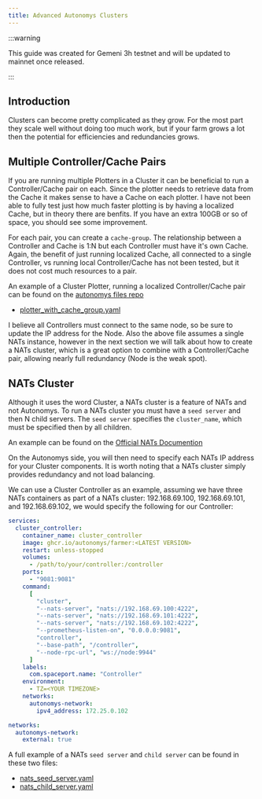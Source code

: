```yaml
---
title: Advanced Autonomys Clusters
---
```


:::warning

This guide was created for Gemeni 3h testnet and will be updated to mainnet once released.

:::

## Introduction
Clusters can become pretty complicated as they grow. For the most part they scale well without doing too much work, but if your farm grows a lot then the potential for efficiencies and redundancies grows. 

## Multiple Controller/Cache Pairs
If you are running multiple Plotters in a Cluster it can be beneficial to run a Controller/Cache pair on each. Since the plotter needs to retrieve data from the Cache it makes sense to have a Cache on each plotter. I have not been able to fully test just how much faster plotting is by having a localized Cache, but in theory there are benfits. If you have an extra 100GB or so of space, you should see some improvement.

For each pair, you can create a `cache-group`. The relationship between a Controller and Cache is 1:N but each Controller must have it's own Cache. Again, the benefit of just running localized Cache, all connected to a single Controller, vs running local Controller/Cache has not been tested, but it does not cost much resources to a pair.

An example of a Cluster Plotter, running a localized Controller/Cache pair can be found on the [autonomys files repo](https://github.com/hakehardware/autonomys_files/blob/main/plotter_with_cache_group.yaml)
* [plotter_with_cache_group.yaml](https://github.com/hakehardware/autonomys_files/blob/main/plotter_with_cache_group.yaml)

I believe all Controllers must connect to the same node, so be sure to update the IP address for the Node. Also the above file assumes a single NATs instance, however in the next section we will talk about how to create a NATs cluster, which is a great option to combine with a Controller/Cache pair, allowing nearly full redundancy (Node is the weak spot).

## NATs Cluster
Although it uses the word Cluster, a NATs cluster is a feature of NATs and not Autonomys. To run a NATs cluster you must have a `seed server` and then N child servers. The `seed server` specifies the `cluster_name`, which must be specified then by all children.

An example can be found on the [Official NATs Documention](https://docs.nats.io/running-a-nats-service/configuration/clustering#running-a-simple-cluster)

On the Autonomys side, you will then need to specify each NATs IP address for your Cluster components. It is worth noting that a NATs cluster simply provides redundancy and not load balancing. 

We can use a Cluster Controller as an example, assuming we have three NATs containers as part of a NATs cluster: 192.168.69.100, 192.168.69.101, and 192.168.69.102, we would specify the following for our Controller:

```yaml
services:
  cluster_controller:
    container_name: cluster_controller
    image: ghcr.io/autonomys/farmer:<LATEST VERSION>
    restart: unless-stopped
    volumes:
      - /path/to/your/controller:/controller
    ports:
      - "9081:9081"
    command:
      [
        "cluster",
        "--nats-server", "nats://192.168.69.100:4222",
        "--nats-server", "nats://192.168.69.101:4222",
        "--nats-server", "nats://192.168.69.102:4222",
        "--prometheus-listen-on", "0.0.0.0:9081",
        "controller",
        "--base-path", "/controller",
        "--node-rpc-url", "ws://node:9944"
      ]
    labels:
      com.spaceport.name: "Controller"
    environment:
      - TZ=<YOUR TIMEZONE>
    networks:
      autonomys-network:
        ipv4_address: 172.25.0.102

networks:
  autonomys-network:
    external: true
```

A full example of a NATs `seed server` and `child server` can be found in these two files:
* [nats_seed_server.yaml](https://github.com/hakehardware/autonomys_files/blob/main/nats_seed_server.yaml)
* [nats_child_server.yaml](https://github.com/hakehardware/autonomys_files/blob/main/nats_child_server.yaml)


